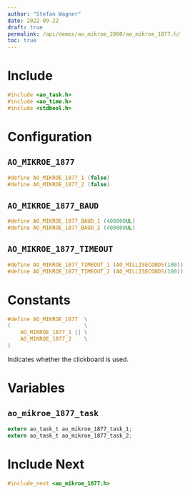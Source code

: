 ```yaml
---
author: "Stefan Wagner"
date: 2022-09-22
draft: true
permalink: /api/demos/ao_mikroe_2800/ao_mikroe_1877.h/
toc: true
---
```


# Include

```c
#include <ao_task.h>
#include <ao_time.h>
#include <stdbool.h>
```

# Configuration

## `AO_MIKROE_1877`

```c
#define AO_MIKROE_1877_1 (false)
#define AO_MIKROE_1877_2 (false)
```

## `AO_MIKROE_1877_BAUD`

```c
#define AO_MIKROE_1877_BAUD_1 (400000UL)
#define AO_MIKROE_1877_BAUD_2 (400000UL)
```

## `AO_MIKROE_1877_TIMEOUT`

```c
#define AO_MIKROE_1877_TIMEOUT_1 (AO_MILLISECONDS(100))
#define AO_MIKROE_1877_TIMEOUT_2 (AO_MILLISECONDS(100))
```

# Constants

```c
#define AO_MIKROE_1877  \
(                       \
    AO_MIKROE_1877_1 || \
    AO_MIKROE_1877_2    \
)
```

Indicates whether the clickboard is used.

# Variables

## `ao_mikroe_1877_task`

```c
extern ao_task_t ao_mikroe_1877_task_1;
extern ao_task_t ao_mikroe_1877_task_2;
```

# Include Next

```c
#include_next <ao_mikroe_1877.h>
```
